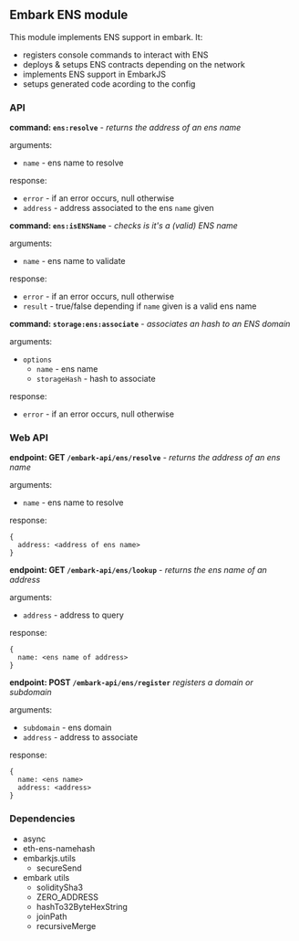 ## Embark ENS module

This module implements ENS support in embark. It:
* registers console commands to interact with ENS
* deploys & setups ENS contracts depending on the network
* implements ENS support in EmbarkJS
* setups generated code acording to the config

### API

**command: `ens:resolve`** - _returns the address of an ens name_

arguments:

* `name` - ens name to resolve

response:

* `error` - if an error occurs, null otherwise
* `address` - address associated to the ens `name` given

**command: `ens:isENSName`** - _checks is it's a (valid) ENS name_

arguments:

* `name` - ens name to validate

response:

* `error` - if an error occurs, null otherwise
* `result` - true/false depending if `name` given is a valid ens name

**command: `storage:ens:associate`** - _associates an hash to an ENS domain_

arguments:

* `options`
  * `name` - ens name
  * `storageHash` - hash to associate

response:

* `error` - if an error occurs, null otherwise

### Web API

**endpoint: GET `/embark-api/ens/resolve`** - _returns the address of an ens name_

arguments:

* `name` - ens name to resolve

response:

```
{
  address: <address of ens name>
}
```

**endpoint: GET `/embark-api/ens/lookup`** - _returns the ens name of an address_

arguments:

* `address` - address to query

response:

```
{
  name: <ens name of address>
}
```

**endpoint: POST `/embark-api/ens/register`** _registers a domain or subdomain_

arguments:

* `subdomain` - ens domain
* `address` - address to associate

response:

```
{
  name: <ens name>
  address: <address>
}
```

### Dependencies

* async
* eth-ens-namehash
* embarkjs.utils
  * secureSend
* embark utils
  * soliditySha3
  * ZERO_ADDRESS
  * hashTo32ByteHexString
  * joinPath
  * recursiveMerge
